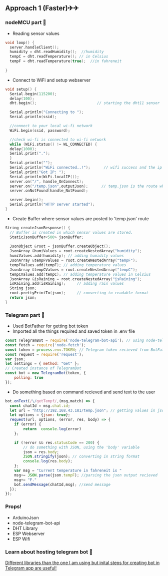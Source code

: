 ## Approach 1 (Faster)✈✈ ##
### nodeMCU part 🛴 ###
- Reading sensor values
``` C++
void loop() {
  server.handleClient();                    
  humidity = dht.readHumidity();  //humidity
  tempC = dht.readTemperature(); // in Celsius 
  tempF = dht.readTemperature(true);  //in fahreneit
  
}
```
- Connect to WiFi and setup webserver
``` C++
void setup() {
  Serial.begin(115200);
  delay(100);
  dht.begin();                           // starting the dht11 sensor

  Serial.println("Connecting to ");
  Serial.println(ssid);

  //connect to your local wi-fi network
  WiFi.begin(ssid, password);

  //check wi-fi is connected to wi-fi network
  while (WiFi.status() != WL_CONNECTED) {
  delay(1000);
  Serial.print(".");
  }
  Serial.println("");
  Serial.println("WiFi connected..!");      // wifi success and the ip recieved is printed
  Serial.print("Got IP: ");  
  Serial.println(WiFi.localIP());
  server.on("/", handle_OnConnect);             
  server.on("/temp.json",outputJson);      // temp.json is the route where sensor values are posted
  server.onNotFound(handle_NotFound);

  server.begin();
  Serial.println("HTTP server started");
}
```
- Create Buffer where sensor values are posted to 'temp.json' route
``` C++
String createJsonResponse() {
  // Buffer is created in which sensor values are stored.
  StaticJsonBuffer<500> jsonBuffer;
  
  JsonObject &root = jsonBuffer.createObject();
  JsonArray &humiValues = root.createNestedArray("humidity");
  humiValues.add(humidity); // adding humidity values
  JsonArray &tempFValues = root.createNestedArray("tempF");
  tempFValues.add(tempF); // adding temperature values 
  JsonArray &tempCValues = root.createNestedArray("tempC");
  tempCValues.add(tempC); // adding temperature values in Celsius
  JsonArray &isRaining = root.createNestedArray("isRaining");
  isRaining.add(isRaining);     // adding rain values
  String json;                
  root.prettyPrintTo(json);     // converting to readable format
  return json;
}
```
### Telegram part 🦋 ###
- Used BotFather for getting bot token
- Imported all the things required and saved token in .env file
``` js
const TelegramBot = require('node-telegram-bot-api'); // using node-telegram-bot-api library
const fetch = require('node-fetch');  
const token = process.env.TOKEN; // Telegram token recieved from BotFather
const request = require('request');
var json;
let settings = { method: "Get" };
// Created instance of TelegramBot 
const bot = new TelegramBot(token, {
    polling: true
});
```
- Do something based on command recieved and send text to the user
``` js
bot.onText(/\/getTempf/,(msg,match) => {
  const chatId = msg.chat.id;
  let url = "http://192.168.43.181/temp.json"; // getting values in json format from the temp.json end
  let options = {json: true};
  request(url, options, (error, res, body) => {
    if (error) {
        return  console.log(error)
    };

    if (!error && res.statusCode == 200) {
        // do something with JSON, using the 'body' variable
        json = res.body;
        JSON.stringify(json); // converting in string format
        console.log(res.body);
    };
    var msg = "Current temperature in fahreneit is "
    msg+= JSON.parse(json.tempF); //parsing the json output recieved
    msg+= "F."
    bot.sendMessage(chatId,msg); //send message
  });
});
```
### Props!
- ArduinoJson
- node-telegram-bot-api
- DHT Library
- ESP Webserver
- ESP Wifi

### Learn about hosting telegram bot 🚞 ###
[Different libraries than the one I am using but inital steps for creating bot in Telegram app are useful!](https://dev.to/ajaykumbhare/build-a-telegram-bot-using-node-js-171h)
